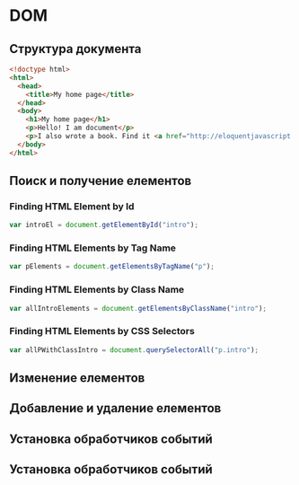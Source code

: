 # DOM

## Структура документа

```html
<!doctype html>
<html>
  <head>
    <title>My home page</title>
  </head>
  <body>
    <h1>My home page</h1>
    <p>Hello! I am document</p>
    <p>I also wrote a book. Find it <a href="http://eloquentjavascript.net">here</a>.</p>
  </body>
</html>
```

## Поиск и получение елементов

### Finding HTML Element by Id

```javascript
var introEl = document.getElementById("intro");
```

### Finding HTML Elements by Tag Name

```javascript
var pElements = document.getElementsByTagName("p");
```

### Finding HTML Elements by Class Name

```javascript
var allIntroElements = document.getElementsByClassName("intro");
```

### Finding HTML Elements by CSS Selectors

```javascript
var allPWithClassIntro = document.querySelectorAll("p.intro");
```

## Изменение елементов

## Добавление и удаление елементов
## Установка обработчиков событий
## Установка обработчиков событий



```javascript

```

